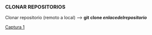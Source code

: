 ### CLONAR REPOSITORIOS

Clonar repositorio (remoto a local) --> **git clone _enlacedelrepositorio_**

[Captura 1](https://i.imgur.com/keHZg6S.png)













